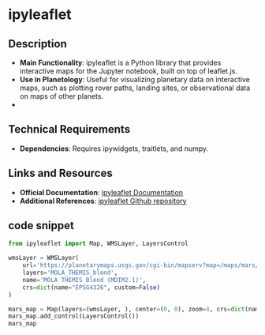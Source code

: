 # ipyleaflet

## Description
- **Main Functionality**: ipyleaflet is a Python library that provides interactive maps for the Jupyter notebook, built on top of leaflet.js.
- **Use in Planetology**: Useful for visualizing planetary data on interactive maps, such as plotting rover paths, landing sites, or observational data on maps of other planets.
- 
## Technical Requirements
- **Dependencies**: Requires ipywidgets, traitlets, and numpy.

## Links and Resources
- **Official Documentation**: [ipyleaflet Documentation](https://ipyleaflet.readthedocs.io/)
- **Additional References**: [ipyleaflet Github repository](https://github.com/jupyter-widgets/ipyleaflet)

## code snippet

```python
from ipyleaflet import Map, WMSLayer, LayersControl

wmsLayer = WMSLayer(
    url='https://planetarymaps.usgs.gov/cgi-bin/mapserv?map=/maps/mars/mars_simp_cyl.map',
    layers='MOLA_THEMIS_blend',
    name='MOLA THEMIS Blend (MDIM2.1)',
    crs=dict(name="EPSG4326", custom=False)
)

mars_map = Map(layers=(wmsLayer, ), center=(0, 0), zoom=4, crs=dict(name="EPSG4326", custom=False))
mars_map.add_control(LayersControl())
mars_map
